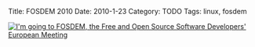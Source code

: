 Title: FOSDEM 2010
Date: 2010-1-23
Category: TODO
Tags: linux, fosdem

[![I'm going to FOSDEM, the Free and Open Source Software Developers' European
Meeting](http://www.fosdem.org/promo/going-to)](http://www.fosdem.org)
